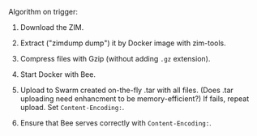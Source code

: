 Algorithm on trigger:

1. Download the ZIM.

1. Extract ("zimdump dump") it by Docker image with zim-tools.

1. Compress files with Gzip (without adding `.gz` extension).

1. Start Docker with Bee.

1. Upload to Swarm created on-the-fly .tar with all files.
   (Does .tar uploading need enhancment to be memory-efficient?)
   If fails, repeat upload.
   Set `Content-Encoding:`.

1. Ensure that Bee serves correctly with `Content-Encoding:`.